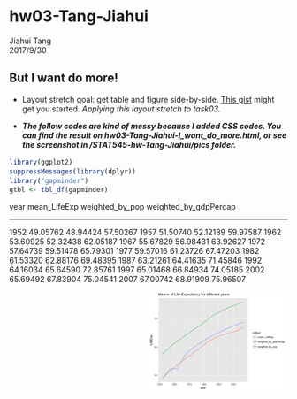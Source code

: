 # hw03-Tang-Jiahui
Jiahui Tang  
2017/9/30  

## But I want do more!

+ Layout stretch goal: get table and figure side-by-side. [This gist](https://gist.github.com/jennybc/e9e9aba6ba18c72cec26) might get you started.
*Applying this layout stretch to task03.*

+ ***The follow codes are kind of messy because I added CSS codes. You can find the result on hw03-Tang-Jiahui-I_want_do_more.html, or see the screenshot in /STAT545-hw-Tang-Jiahui/pics folder.***


```r
library(ggplot2)
suppressMessages(library(dplyr))
library("gapminder")
gtbl <- tbl_df(gapminder)
```
<style type="text/css">
.twoC {width: 100%}
.clearer {clear: both}
.twoC .table {max-width: 50%; float: left}
.twoC img {max-width: 50%; float: right}
</style>

<div class="twoC">


 year   mean_LifeExp   weighted_by_pop   weighted_by_gdpPercap
-----  -------------  ----------------  ----------------------
 1952       49.05762          48.94424                57.50267
 1957       51.50740          52.12189                59.97587
 1962       53.60925          52.32438                62.05187
 1967       55.67829          56.98431                63.92627
 1972       57.64739          59.51478                65.79301
 1977       59.57016          61.23726                67.47203
 1982       61.53320          62.88176                69.48395
 1987       63.21261          64.41635                71.45846
 1992       64.16034          65.64590                72.85761
 1997       65.01468          66.84934                74.05185
 2002       65.69492          67.83904                75.04541
 2007       67.00742          68.91909                75.96507

![](hw03-Tang-Jiahui-I_want_do_more_files/figure-html/unnamed-chunk-3-1.png)<!-- -->
</div>
<div class="clearer"></div>
